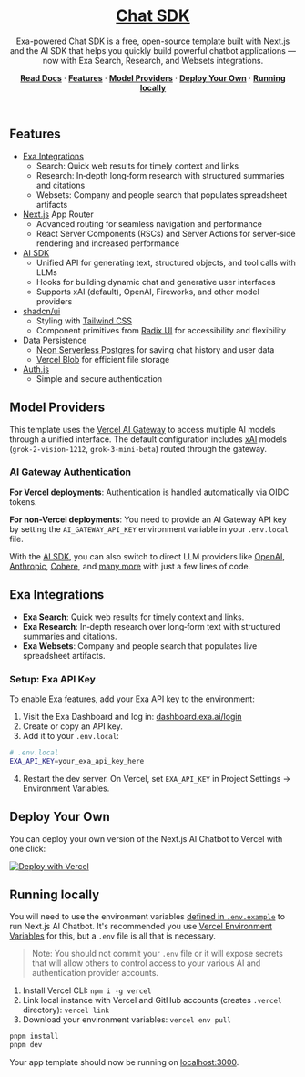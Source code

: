 <a href="https://todo-chatbot.vercel.app/">
  <h1 align="center">Chat SDK</h1>
</a>

<p align="center">
    Exa-powered Chat SDK is a free, open-source template built with Next.js and the AI SDK that helps you quickly build powerful chatbot applications — now with Exa Search, Research, and Websets integrations.
</p>

<p align="center">
  <a href="https://chat-sdk.dev"><strong>Read Docs</strong></a> ·
  <a href="#features"><strong>Features</strong></a> ·
  <a href="#model-providers"><strong>Model Providers</strong></a> ·
  <a href="#deploy-your-own"><strong>Deploy Your Own</strong></a> ·
  <a href="#running-locally"><strong>Running locally</strong></a>
</p>
<br/>

## Features

-   [Exa Integrations](#exa-integrations)
    -   Search: Quick web results for timely context and links
    -   Research: In‑depth long‑form research with structured summaries and citations
    -   Websets: Company and people search that populates spreadsheet artifacts
-   [Next.js](https://nextjs.org) App Router
    -   Advanced routing for seamless navigation and performance
    -   React Server Components (RSCs) and Server Actions for server-side rendering and increased performance
-   [AI SDK](https://sdk.vercel.ai/docs)
    -   Unified API for generating text, structured objects, and tool calls with LLMs
    -   Hooks for building dynamic chat and generative user interfaces
    -   Supports xAI (default), OpenAI, Fireworks, and other model providers
-   [shadcn/ui](https://ui.shadcn.com)
    -   Styling with [Tailwind CSS](https://tailwindcss.com)
    -   Component primitives from [Radix UI](https://radix-ui.com) for accessibility and flexibility
-   Data Persistence
    -   [Neon Serverless Postgres](https://vercel.com/marketplace/neon) for saving chat history and user data
    -   [Vercel Blob](https://vercel.com/storage/blob) for efficient file storage
-   [Auth.js](https://authjs.dev)
    -   Simple and secure authentication

## Model Providers

This template uses the [Vercel AI Gateway](https://vercel.com/docs/ai-gateway) to access multiple AI models through a unified interface. The default configuration includes [xAI](https://x.ai) models (`grok-2-vision-1212`, `grok-3-mini-beta`) routed through the gateway.

### AI Gateway Authentication

**For Vercel deployments**: Authentication is handled automatically via OIDC tokens.

**For non-Vercel deployments**: You need to provide an AI Gateway API key by setting the `AI_GATEWAY_API_KEY` environment variable in your `.env.local` file.

With the [AI SDK](https://ai-sdk.dev/docs/introduction), you can also switch to direct LLM providers like [OpenAI](https://openai.com), [Anthropic](https://anthropic.com), [Cohere](https://cohere.com/), and [many more](https://ai-sdk.dev/providers/ai-sdk-providers) with just a few lines of code.

## Exa Integrations

-   **Exa Search**: Quick web results for timely context and links.
-   **Exa Research**: In‑depth research over long‑form text with structured summaries and citations.
-   **Exa Websets**: Company and people search that populates live spreadsheet artifacts.

### Setup: Exa API Key

To enable Exa features, add your Exa API key to the environment:

1. Visit the Exa Dashboard and log in: [dashboard.exa.ai/login](https://dashboard.exa.ai/login)
2. Create or copy an API key.
3. Add it to your `.env.local`:

```bash
# .env.local
EXA_API_KEY=your_exa_api_key_here
```

4. Restart the dev server. On Vercel, set `EXA_API_KEY` in Project Settings → Environment Variables.

## Deploy Your Own

You can deploy your own version of the Next.js AI Chatbot to Vercel with one click:

[![Deploy with Vercel](https://vercel.com/button)](https://vercel.com/new/clone?repository-url=https%3A%2F%2Fgithub.com%2Fvercel%2Fai-chatbot&env=AUTH_SECRET&envDescription=Learn+more+about+how+to+get+the+API+Keys+for+the+application&envLink=https%3A%2F%2Fgithub.com%2Fvercel%2Fai-chatbot%2Fblob%2Fmain%2F.env.example&demo-title=AI+Chatbot&demo-description=An+Open-Source+AI+Chatbot+Template+Built+With+Next.js+and+the+AI+SDK+by+Vercel.&demo-url=https%3A%2F%2Fchat.vercel.ai&products=%5B%7B%22type%22%3A%22integration%22%2C%22protocol%22%3A%22ai%22%2C%22productSlug%22%3A%22grok%22%2C%22integrationSlug%22%3A%22xai%22%7D%2C%7B%22type%22%3A%22integration%22%2C%22protocol%22%3A%22storage%22%2C%22productSlug%22%3A%22neon%22%2C%22integrationSlug%22%3A%22neon%22%7D%2C%7B%22type%22%3A%22integration%22%2C%22protocol%22%3A%22storage%22%2C%22productSlug%22%3A%22upstash-kv%22%2C%22integrationSlug%22%3A%22upstash%22%7D%2C%7B%22type%22%3A%22blob%22%7D%5D)

## Running locally

You will need to use the environment variables [defined in `.env.example`](.env.example) to run Next.js AI Chatbot. It's recommended you use [Vercel Environment Variables](https://vercel.com/docs/projects/environment-variables) for this, but a `.env` file is all that is necessary.

> Note: You should not commit your `.env` file or it will expose secrets that will allow others to control access to your various AI and authentication provider accounts.

1. Install Vercel CLI: `npm i -g vercel`
2. Link local instance with Vercel and GitHub accounts (creates `.vercel` directory): `vercel link`
3. Download your environment variables: `vercel env pull`

```bash
pnpm install
pnpm dev
```

Your app template should now be running on [localhost:3000](http://localhost:3000).
